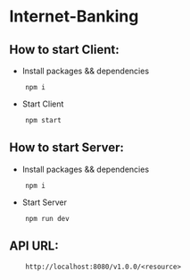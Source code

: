 # Internet-Banking

## How to start Client:

-   Install packages && dependencies

```
    npm i
```

-   Start Client

```
    npm start
```

## How to start Server:

-   Install packages && dependencies

```
    npm i
```

-   Start Server

```
    npm run dev
```

## API URL:

```
    http://localhost:8080/v1.0.0/<resource>
```
